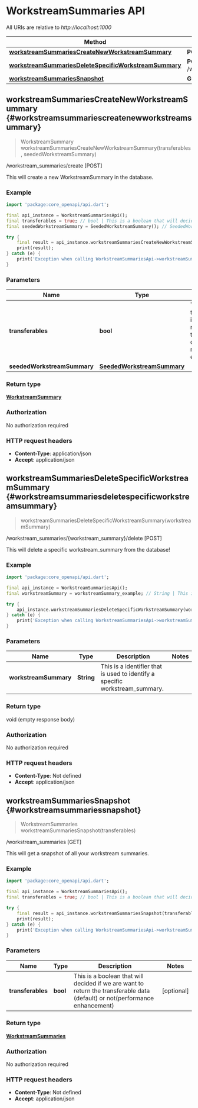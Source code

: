 # WorkstreamSummaries API

All URIs are relative to *http://localhost:1000*

Method | HTTP request
------------- | -------------
[**workstreamSummariesCreateNewWorkstreamSummary**](WorkstreamSummariesApi#workstreamsummariescreatenewworkstreamsummary) | **POST** /workstream_summaries/create
[**workstreamSummariesDeleteSpecificWorkstreamSummary**](WorkstreamSummariesApi#workstreamsummariesdeletespecificworkstreamsummary) | **POST** /workstream_summaries/\{workstream_summary\}/delete
[**workstreamSummariesSnapshot**](WorkstreamSummariesApi#workstreamsummariessnapshot) | **GET** /workstream_summaries


## **workstreamSummariesCreateNewWorkstreamSummary** {#workstreamsummariescreatenewworkstreamsummary}
> WorkstreamSummary workstreamSummariesCreateNewWorkstreamSummary(transferables, seededWorkstreamSummary)

/workstream_summaries/create [POST]

This will create a new WorkstreamSummary in the database.

### Example
```dart
import 'package:core_openapi/api.dart';

final api_instance = WorkstreamSummariesApi();
final transferables = true; // bool | This is a boolean that will decided if we are want to return the transferable data (default) or not(performance enhancement)
final seededWorkstreamSummary = SeededWorkstreamSummary(); // SeededWorkstreamSummary | 

try {
    final result = api_instance.workstreamSummariesCreateNewWorkstreamSummary(transferables, seededWorkstreamSummary);
    print(result);
} catch (e) {
    print('Exception when calling WorkstreamSummariesApi->workstreamSummariesCreateNewWorkstreamSummary: $e\n');
}
```

### Parameters

Name | Type | Description  | Notes
------------- | ------------- | ------------- | -------------
 **transferables** | **bool**| This is a boolean that will decided if we are want to return the transferable data (default) or not(performance enhancement) | [optional] 
 **seededWorkstreamSummary** | [**SeededWorkstreamSummary**](../models/SeededWorkstreamSummary)|  | [optional] 

### Return type

[**WorkstreamSummary**](../models/WorkstreamSummary)

### Authorization

No authorization required

### HTTP request headers

 - **Content-Type**: application/json
 - **Accept**: application/json



## **workstreamSummariesDeleteSpecificWorkstreamSummary** {#workstreamsummariesdeletespecificworkstreamsummary}
> workstreamSummariesDeleteSpecificWorkstreamSummary(workstreamSummary)

/workstream_summaries/\{workstream_summary\}/delete [POST]

This will delete a specific workstream_summary from the database!

### Example
```dart
import 'package:core_openapi/api.dart';

final api_instance = WorkstreamSummariesApi();
final workstreamSummary = workstreamSummary_example; // String | This is a identifier that is used to identify a specific workstream_summary.

try {
    api_instance.workstreamSummariesDeleteSpecificWorkstreamSummary(workstreamSummary);
} catch (e) {
    print('Exception when calling WorkstreamSummariesApi->workstreamSummariesDeleteSpecificWorkstreamSummary: $e\n');
}
```

### Parameters

Name | Type | Description  | Notes
------------- | ------------- | ------------- | -------------
 **workstreamSummary** | **String**| This is a identifier that is used to identify a specific workstream_summary. | 

### Return type

void (empty response body)

### Authorization

No authorization required

### HTTP request headers

 - **Content-Type**: Not defined
 - **Accept**: application/json



## **workstreamSummariesSnapshot** {#workstreamsummariessnapshot}
> WorkstreamSummaries workstreamSummariesSnapshot(transferables)

/workstream_summaries [GET]

This will get a snapshot of all your workstream summaries.

### Example
```dart
import 'package:core_openapi/api.dart';

final api_instance = WorkstreamSummariesApi();
final transferables = true; // bool | This is a boolean that will decided if we are want to return the transferable data (default) or not(performance enhancement)

try {
    final result = api_instance.workstreamSummariesSnapshot(transferables);
    print(result);
} catch (e) {
    print('Exception when calling WorkstreamSummariesApi->workstreamSummariesSnapshot: $e\n');
}
```

### Parameters

Name | Type | Description  | Notes
------------- | ------------- | ------------- | -------------
 **transferables** | **bool**| This is a boolean that will decided if we are want to return the transferable data (default) or not(performance enhancement) | [optional] 

### Return type

[**WorkstreamSummaries**](../models/WorkstreamSummaries)

### Authorization

No authorization required

### HTTP request headers

 - **Content-Type**: Not defined
 - **Accept**: application/json



